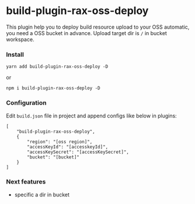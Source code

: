 # build-plugin-rax-oss-deploy

This plugin help you to deploy build resource upload to your OSS automatic, you need a OSS bucket in advance.
Upload target dir is ```/``` in bucket workspace.
### Install
```
yarn add build-plugin-rax-oss-deploy -D
```
or
```
npm i build-plugin-rax-oss-deploy -D
```

### Configuration
Edit ```build.json``` file in project and append configs like below in plugins:
```
[
    "build-plugin-rax-oss-deploy",
    {
        "region": "[oss region]",
        "accessKeyId": "[accesskeyId]",
        "accessKeySecret": "[accessKeySecret]",
        "bucket": "[bucket]"
    }
]
```

### Next features
 * specific a dir in bucket